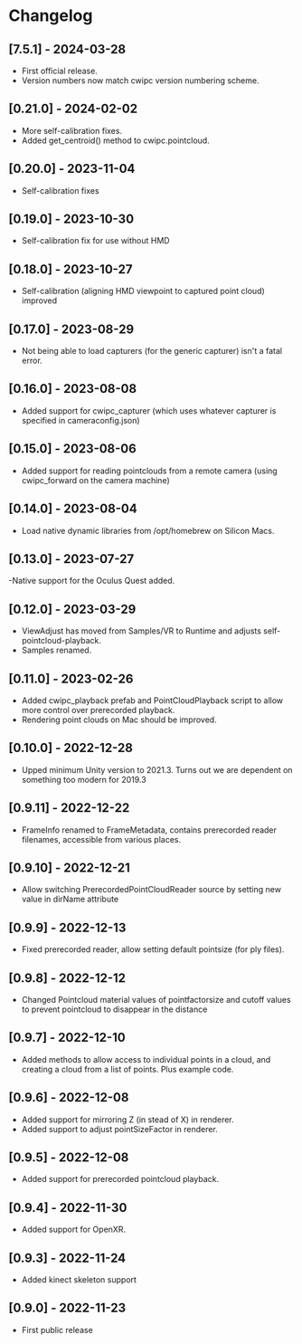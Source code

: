 # Changelog

## [7.5.1] - 2024-03-28

- First official release.
- Version numbers now match cwipc version numbering scheme.

## [0.21.0] - 2024-02-02

- More self-calibration fixes.
- Added get_centroid() method to cwipc.pointcloud.

## [0.20.0] - 2023-11-04

- Self-calibration fixes

## [0.19.0] - 2023-10-30

- Self-calibration fix for use without HMD 

## [0.18.0] - 2023-10-27

- Self-calibration (aligning HMD viewpoint to captured point cloud) improved 

## [0.17.0] - 2023-08-29

- Not being able to load capturers (for the generic capturer) isn't a fatal error.

## [0.16.0] - 2023-08-08

- Added support for cwipc_capturer (which uses whatever capturer is specified in cameraconfig.json)

## [0.15.0] - 2023-08-06

- Added support for reading pointclouds from a remote camera (using cwipc_forward on the camera machine)

## [0.14.0] - 2023-08-04

- Load native dynamic libraries from /opt/homebrew on Silicon Macs.

## [0.13.0] - 2023-07-27

-Native support for the Oculus Quest added.


## [0.12.0] - 2023-03-29

- ViewAdjust has moved from Samples/VR to Runtime and adjusts self-pointcloud-playback.
- Samples renamed.

## [0.11.0] - 2023-02-26

- Added cwipc\_playback prefab and PointCloudPlayback script to allow more control over prerecorded playback.
- Rendering point clouds on Mac should be improved.

## [0.10.0] - 2022-12-28

- Upped minimum Unity version to 2021.3. Turns out we are dependent on something too modern for 2019.3

## [0.9.11] - 2022-12-22

- FrameInfo renamed to FrameMetadata, contains prerecorded reader filenames, accessible from various places.

## [0.9.10] - 2022-12-21

- Allow switching PrerecordedPointCloudReader source by setting new value in dirName attribute

## [0.9.9] - 2022-12-13

- Fixed prerecorded reader, allow setting default pointsize (for ply files).

## [0.9.8] - 2022-12-12

- Changed Pointcloud material values of pointfactorsize and cutoff values to prevent pointcloud to disappear in the distance

## [0.9.7] - 2022-12-10

- Added methods to allow access to individual points in a cloud, and creating a cloud from a list of points. Plus example code.

## [0.9.6] - 2022-12-08

- Added support for mirroring Z (in stead of X) in renderer.
- Added support to adjust pointSizeFactor in renderer.

## [0.9.5] - 2022-12-08

- Added support for prerecorded pointcloud playback.

## [0.9.4] - 2022-11-30

- Added support for OpenXR.

## [0.9.3] - 2022-11-24

- Added kinect skeleton support

## [0.9.0] - 2022-11-23

- First public release